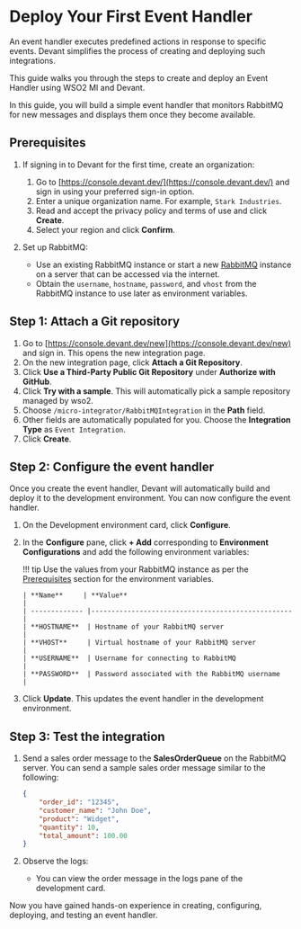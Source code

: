 # Deploy Your First Event Handler

An event handler executes predefined actions in response to specific events. Devant simplifies the process of creating and deploying such integrations.

This guide walks you through the steps to create and deploy an Event Handler using WSO2 MI and Devant.

In this guide, you will build a simple event handler that monitors RabbitMQ for new messages and displays them once they become available.

## Prerequisites

1. If signing in to Devant for the first time, create an organization:
    1. Go to [https://console.devant.dev/](https://console.devant.dev/) and sign in using your preferred sign-in option.
    2. Enter a unique organization name. For example, `Stark Industries`.
    3. Read and accept the privacy policy and terms of use and click **Create**.
    4. Select your region and click **Confirm**.

2. Set up RabbitMQ:
    - Use an existing RabbitMQ instance or start a new [RabbitMQ](https://www.rabbitmq.com/download.html) instance on a server that can be accessed via the internet.
    - Obtain the `username`, `hostname`, `password`, and `vhost` from the RabbitMQ instance to use later as environment variables.

## Step 1: Attach a Git repository

1. Go to [https://console.devant.dev/new](https://console.devant.dev/new) and sign in. This opens the new integration page.
2. On the new integration page, click **Attach a Git Repository**.
3. Click **Use a Third-Party Public Git Repository** under **Authorize with GitHub**.
4. Click **Try with a sample**. This will automatically pick a sample repository managed by wso2.
5. Choose `/micro-integrator/RabbitMQIntegration` in the **Path** field.
6. Other fields are automatically populated for you. Choose the **Integration Type** as `Event Integration`.
7. Click **Create**.

## Step 2: Configure the event handler

Once you create the event handler, Devant will automatically build and deploy it to the development environment. You can now configure the event handler.

1. On the Development environment card, click **Configure**.
2. In the **Configure** pane, click **+ Add** corresponding to **Environment Configurations** and add the following environment variables:

    !!! tip
        Use the values from your RabbitMQ instance as per the [Prerequisites](#prerequisites) section for the environment variables.

       | **Name**     | **Value**                                         |
       | ------------- |--------------------------------------------------|
       | **HOSTNAME**  | Hostname of your RabbitMQ server                 |
       | **VHOST**     | Virtual hostname of your RabbitMQ server         |
       | **USERNAME**  | Username for connecting to RabbitMQ              |
       | **PASSWORD**  | Password associated with the RabbitMQ username   |

3. Click **Update**. This updates the event handler in the development environment.

## Step 3: Test the integration

1. Send a sales order message to the **SalesOrderQueue** on the RabbitMQ server. You can send a sample sales order message similar to the following:

    ```json
    {
        "order_id": "12345",
        "customer_name": "John Doe",
        "product": "Widget",
        "quantity": 10,
        "total_amount": 100.00
    }
    ```

2. Observe the logs:
    - You can view the order message in the logs pane of the development card.

Now you have gained hands-on experience in creating, configuring, deploying, and testing an event handler.
